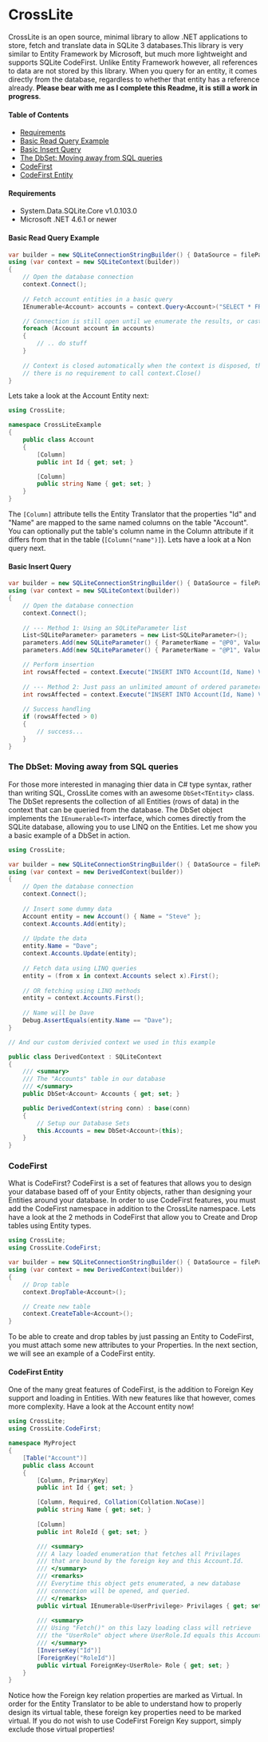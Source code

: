 # CrossLite
CrossLite is an open source, minimal library to allow .NET applications to store, fetch and translate data in SQLite 3 databases.This library is very similar to Entity Framework by Microsoft, but much more lightweight and supports SQLite CodeFirst. Unlike Entity Framework however, all references to data are not stored by this library. When you query for an entity, it comes directly from the database, regardless to whether that entity has a reference already.
__Please bear with me as I complete this Readme, it is still a work in progress__.

#### Table of Contents

- [Requirements](#requirements)
- [Basic Read Query Example](#basic-read-query-example)
- [Basic Insert Query](#basic-insert-query)
- [The DbSet: Moving away from SQL queries](#the-dbset-moving-away-from-sql-queries)
- [CodeFirst](#codefirst)
- [CodeFirst Entity](#codefirst-entity)

#### Requirements
 * System.Data.SQLite.Core v1.0.103.0
 * Microsoft .NET 4.6.1 or newer

#### Basic Read Query Example
```C#
var builder = new SQLiteConnectionStringBuilder() { DataSource = filePath };
using (var context = new SQLiteContext(builder))
{
    // Open the database connection
    context.Connect();
    
	// Fetch account entities in a basic query
	IEnumerable<Account> accounts = context.Query<Account>("SELECT * FROM Account WHERE Id > 0");

	// Connection is still open until we enumerate the results, or cast to an ToArray() or ToList()'
	foreach (Account account in accounts)
	{
		// .. do stuff
	}
	
	// Context is closed automatically when the context is disposed, therfore
	// there is no requirement to call context.Close()
}
```
Lets take a look at the Account Entity next:
```C#
using CrossLite;

namespace CrossLiteExample
{
    public class Account
    {
        [Column]
        public int Id { get; set; }

        [Column]
        public string Name { get; set; }
    }
}
```
The `[Column]` attribute tells the Entity Translator that the properties "Id" and "Name" are mapped to the same named columns on the table "Account". You can optionally put the table's column name in the Column attribute if it differs from that in the table (`[Column("name")]`). Lets have a look at a Non query next.

#### Basic Insert Query
```C#
var builder = new SQLiteConnectionStringBuilder() { DataSource = filePath };
using (var context = new SQLiteContext(builder))
{
    // Open the database connection
    context.Connect();
    
    // --- Method 1: Using an SQLiteParameter list
	List<SQLiteParameter> parameters = new List<SQLiteParameter>();
	parameters.Add(new SQLiteParameter() { ParameterName = "@P0", Value = 2 });
	parameters.Add(new SQLiteParameter() { ParameterName = "@P1", Value = "Steve" });

	// Perform insertion
	int rowsAffected = context.Execute("INSERT INTO Account(Id, Name) VALUES(@P0, @P1)", parameters);
	
	// --- Method 2: Just pass an unlimited amount of ordered parameters
	int rowsAffected = context.Execute("INSERT INTO Account(Id, Name) VALUES(@P0, @P1)", 1, "Dave");
	
	// Success handling
	if (rowsAffected > 0)
	{
		// success...
	}
}
```

### The DbSet: Moving away from SQL queries
For those more interested in managing thier data in C# type syntax, rather than writing SQL, CrossLite comes with an awesome `DbSet<TEntity>` class. The DbSet represents the collection of all Entities (rows of data) in the context that can be queried from the database. The DbSet object implements the `IEnumerable<T>` interface, which comes directly from the SQLite database, allowing you to use LINQ on the Entities. Let me show you a basic example of a DbSet in action.

```C#
using CrossLite;

var builder = new SQLiteConnectionStringBuilder() { DataSource = filePath };
using (var context = new DerivedContext(builder))
{
    // Open the database connection
    context.Connect();
    
    // Insert some dummy data
    Account entity = new Account() { Name = "Steve" };
    context.Accounts.Add(entity);
    
    // Update the data
    entity.Name = "Dave";
    context.Accounts.Update(entity);
    
    // Fetch data using LINQ queries
    entity = (from x in context.Accounts select x).First();
    
    // OR fetching using LINQ methods
    entity = context.Accounts.First();
    
    // Name will be Dave
    Debug.AssertEquals(entity.Name == "Dave");
}

// And our custom derivied context we used in this example

public class DerivedContext : SQLiteContext
{
	/// <summary>
	/// The "Accounts" table in our database
	/// </summary>
	public DbSet<Account> Accounts { get; set; }

	public DerivedContext(string conn) : base(conn)
	{
		// Setup our Database Sets
		this.Accounts = new DbSet<Account>(this);
	}
}
```

### CodeFirst
What is CodeFirst? CodeFirst is a set of features that allows you to design your database based off of your Entity objects, rather than designing your Entities around your database. In order to use CodeFirst features, you must add the CodeFirst namespace in addition to the CrossLite namespace. Lets have a look at the 2 methods in CodeFirst that allow you to Create and Drop tables using Entity types.

```C#
using CrossLite;
using CrossLite.CodeFirst;

var builder = new SQLiteConnectionStringBuilder() { DataSource = filePath };
using (var context = new DerivedContext(builder))
{
    // Drop table
    context.DropTable<Account>();

    // Create new table
    context.CreateTable<Account>();
}
```
To be able to create and drop tables by just passing an Entity to CodeFirst, you must attach some new attributes to your Properties. In the next section, we will see an example of a CodeFirst entity.

#### CodeFirst Entity
One of the many great features of CodeFirst, is the addition to Foreign Key support and loading in Entities. With new features like that however, comes more complexity. Have a look at the Account entity now!

```C#
using CrossLite;
using CrossLite.CodeFirst;

namespace MyProject
{
    [Table("Account")]
    public class Account
    {
        [Column, PrimaryKey]
        public int Id { get; set; }

        [Column, Required, Collation(Collation.NoCase)]
        public string Name { get; set; }
        
        [Column]
        public int RoleId { get; set; }

        /// <summary>
        /// A lazy loaded enumeration that fetches all Privilages
        /// that are bound by the foreign key and this Account.Id.
        /// </summary>
        /// <remarks>
        /// Everytime this object gets enumerated, a new database 
        /// connection will be opened, and queried.
        /// </remarks>
        public virtual IEnumerable<UserPrivilege> Privilages { get; set; }
        
        /// <summary>
        /// Using "Fetch()" on this lazy loading class will retrieve
        /// the "UserRole" object where UserRole.Id equals this Account.RoleId.
        /// </summary>
        [InverseKey("Id")]
        [ForeignKey("RoleId")]
        public virtual ForeignKey<UserRole> Role { get; set; }
    }
}
```
Notice how the Foreign key relation properties are marked as Virtual. In order for the Entity Translator to be able to understand how to properly design its virtual table, these foreign key properties need to be marked virtual. If you do not wish to use CodeFirst Foreign Key support, simply exclude those virtual properties!